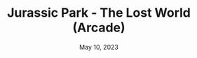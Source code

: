 ---
layout: mame
title: "Jurassic Park - The Lost World (Arcade)"
categories:
 - approved
 - mame
 - universal
 - safe
tags:
- jurassic-park
- arcade
date: May 10, 2023
permalink: /games/jurassic-park-lw/play/details
publisher: SEGA
id: jurassic-park-lw
---
